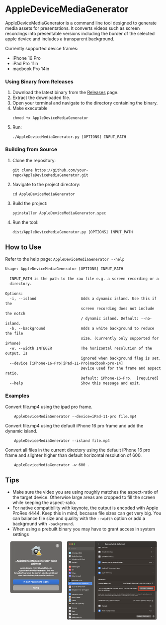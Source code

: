 # AppleDeviceMediaGenerator

AppleDeviceMediaGenerator is a command line tool designed to generate media assets for presentations. It converts videos such as screen recordings into presentable versions including the border of the selected apple device and includes a transparent background.

Currently supported device frames:
- iPhone 16 Pro
- iPad Pro 11in
- macbook Pro 14in


### Using Binary from Releases

1. Download the latest binary from the [Releases](https://github.com/moritz-reclaire/AppleDeviceMediaGenerator/releases) page.
2. Extract the downloaded file.
3. Open your terminal and navigate to the directory containing the binary.
4. Make executable
    ```
    chmod +x AppleDeviceMediaGenerator
    ```
5. Run:
    ```
    ./AppleDeviceMediaGenerator.py [OPTIONS] INPUT_PATH
    ```

### Building from Source

1. Clone the repository:
    ```
    git clone https://github.com/your-repo/AppleDeviceMediaGenerator.git
    ```
2. Navigate to the project directory:
    ```
    cd AppleDeviceMediaGenerator
    ```
3. Build the project:
    ```
    pyinstaller AppleDeviceMediaGenerator.spec
    ```
4. Run the tool:
    ```
    dist/AppleDeviceMediaGenerator.py [OPTIONS] INPUT_PATH
    ```

## How to Use
Refer to the help page: `AppleDeviceMediaGenerator --help`
```
Usage: AppleDeviceMediaGenerator [OPTIONS] INPUT_PATH

  INPUT_PATH is the path to the raw file e.g. a screen recording or a
  directory.

Options:
  -i, --island                    Adds a dynamic island. Use this if the
                                  screen recording does not include the notch
                                  / dynamic island. Default: --no-island.
  -b, --background                Adds a white background to reduce the file
                                  size. (Currently only supported for iPhone)
  -w, --width INTEGER             The horizontal resolution of the output. Is
                                  ignored when background flag is set.
  --device [iPhone-16-Pro|iPad-11-Pro|macbook-pro-14]
                                  Device used for the frame and aspect ratio.
                                  Default: iPhone-16-Pro.  [required]
  --help                          Show this message and exit.
```

### Examples
Convert file.mp4 using the ipad pro frame.
```
    AppleDeviceMediaGenerator --device=iPad-11-pro file.mp4
```
Convert file.mp4 using the default iPhone 16 pro frame and add the dynamic island.
```
    AppleDeviceMediaGenerator --island file.mp4
```
Convert all files in the current directory using the default iPhone 16 pro frame and slighter higher than default horizontal resolution of 600.
```
    AppleDeviceMediaGenerator -w 600 .
```

## Tips
- Make sure the video you are using roughly matches the aspect-ratio of the target device. Otherwise large areas are cropped to fill the screen while keeping the aspect-ratio.
- For native compatibility with keynote, the output is encoded with Apple ProRes 4444. Keep this in mind, because file sizes can get very big. You can balance file size and quality with the `--width` option or add a background with `-background`.
- When using a prebuilt binary you may have to grant access in system settings
<div style="display: flex; justify-content: center; gap: 1rem; margin-inline: 1rem;">
    <div><img src="readme/alert.png" alt="alert"/> </div>
     <div><img src="readme/grant_access.png" alt="grant access in system settings"/> </div>
</div>